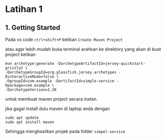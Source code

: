# Latihan 1
## 1. Getting Started
Pada vs code ```ctrl+shift+P``` ketikan ```Create Maven Project``` 

atau agar lebih mudah buka terminal arahkan ke direktory yang akan di buat project ketikan
```
mvn archetype:generate -DarchetypeArtifactId=jersey-quickstart-grizzly2 \
-DarchetypeGroupId=org.glassfish.jersey.archetypes -DinteractiveMode=false \
-DgroupId=com.example -DartifactId=simple-service -Dpackage=com.example \
-DarchetypeVersion=2.30
```
untuk membuat maven project secara instan.

jika gagal install dulu maven di laptop anda dengan 
```
sudo apt update
sudo apt install maven
```
Sehingga menghasilkan projek pada folder ```simpel-service```

